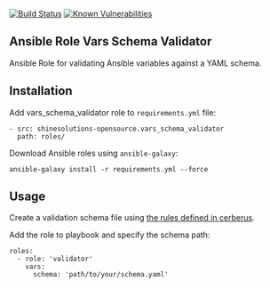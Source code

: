 [![Build Status](https://github.com/shinesolutions/ansible-role-vars-schema-validator/workflows/CI/badge.svg)](https://github.com/shinesolutions/ansible-role-vars-schema-validator/actions?query=workflow%3ACI)
[![Known Vulnerabilities](https://snyk.io/test/github/shinesolutions/ansible-role-vars-schema-validator/badge.svg)](https://snyk.io/test/github/shinesolutions/ansible-role-vars-schema-validator)

Ansible Role Vars Schema Validator
----------------------------------

Ansible Role for validating Ansible variables against a YAML schema.

Installation
------------

Add vars_schema_validator role to `requirements.yml` file:

    - src: shinesolutions-opensource.vars_schema_validator
      path: roles/

Download Ansible roles using `ansible-galaxy`:

    ansible-galaxy install -r requirements.yml --force

Usage
-----

Create a validation schema file using [the rules defined in cerberus](http://docs.python-cerberus.org/en/stable/validation-rules.html).

Add the role to playbook and specify the schema path:

    roles:
      - role: 'validator'
        vars:
          schema: 'path/to/your/schema.yaml'
